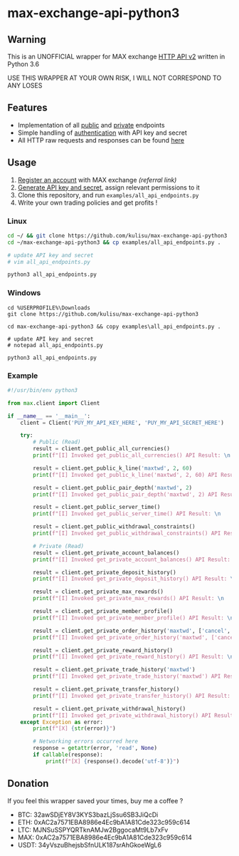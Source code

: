 # max-exchange-api-python3

## Warning

This is an UNOFFICIAL wrapper for MAX exchange [HTTP API v2](https://max.maicoin.com/documents/api) written in Python 3.6

USE THIS WRAPPER AT YOUR OWN RISK, I WILL NOT CORRESPOND TO ANY LOSES

## Features

- Implementation of all [public](https://max.maicoin.com/documents/api_list#/public) and [private](https://max.maicoin.com/documents/api_list#/private) endpoints
- Simple handling of [authentication](https://max.maicoin.com/documents/api_v2#sign) with API key and secret
- All HTTP raw requests and responses can be found [here](https://gist.github.com/kulisu/8e519e2746a394401272a5f1f779c257)

## Usage

1. [Register an account](https://max.maicoin.com/signup?r=ecc3b0ab) with MAX exchange _(referral link)_
2. [Generate API key and secret](https://max.maicoin.com/api_tokens), assign relevant permissions to it
3. Clone this repository, and run `examples/all_api_endpoints.py`
4. Write your own trading policies and get profits ! 

### Linux

```bash
cd ~/ && git clone https://github.com/kulisu/max-exchange-api-python3
cd ~/max-exchange-api-python3 && cp examples/all_api_endpoints.py .

# update API key and secret
# vim all_api_endpoints.py

python3 all_api_endpoints.py
```

### Windows

```batch
cd %USERPROFILE%\Downloads
git clone https://github.com/kulisu/max-exchange-api-python3

cd max-exchange-api-python3 && copy examples\all_api_endpoints.py .

# update API key and secret
# notepad all_api_endpoints.py

python3 all_api_endpoints.py
```

### Example

```python
#!/usr/bin/env python3

from max.client import Client

if __name__ == '__main__':
    client = Client('PUY_MY_API_KEY_HERE', 'PUY_MY_API_SECRET_HERE')

    try:
        # Public (Read)
        result = client.get_public_all_currencies()
        print(f"[I] Invoked get_public_all_currencies() API Result: \n    {result}\n")

        result = client.get_public_k_line('maxtwd', 2, 60)
        print(f"[I] Invoked get_public_k_line('maxtwd', 2, 60) API Result: \n    {result}\n")

        result = client.get_public_pair_depth('maxtwd', 2)
        print(f"[I] Invoked get_public_pair_depth('maxtwd', 2) API Result: \n    {result}\n")

        result = client.get_public_server_time()
        print(f"[I] Invoked get_public_server_time() API Result: \n    {result}\n")

        result = client.get_public_withdrawal_constraints()
        print(f"[I] Invoked get_public_withdrawal_constraints() API Result: \n    {result}\n")

        # Private (Read)
        result = client.get_private_account_balances()
        print(f"[I] Invoked get_private_account_balances() API Result: \n    {result}\n")

        result = client.get_private_deposit_history()
        print(f"[I] Invoked get_private_deposit_history() API Result: \n    {result}\n")

        result = client.get_private_max_rewards()
        print(f"[I] Invoked get_private_max_rewards() API Result: \n    {result}\n")

        result = client.get_private_member_profile()
        print(f"[I] Invoked get_private_member_profile() API Result: \n    {result}\n")

        result = client.get_private_order_history('maxtwd', ['cancel', 'wait', 'done'])
        print(f"[I] Invoked get_private_order_history('maxtwd', ['cancel', .., 'done']) API Result: \n    {result}\n")

        result = client.get_private_reward_history()
        print(f"[I] Invoked get_private_reward_history() API Result: \n    {result}\n")

        result = client.get_private_trade_history('maxtwd')
        print(f"[I] Invoked get_private_trade_history('maxtwd') API Result: \n    {result}\n")

        result = client.get_private_transfer_history()
        print(f"[I] Invoked get_private_transfer_history() API Result: \n    {result}\n")

        result = client.get_private_withdrawal_history()
        print(f"[I] Invoked get_private_withdrawal_history() API Result: \n    {result}\n")
    except Exception as error:
        print(f"[X] {str(error)}")

        # Networking errors occurred here
        response = getattr(error, 'read', None)
        if callable(response):
            print(f"[X] {response().decode('utf-8')}")
```

## Donation

If you feel this wrapper saved your times, buy me a coffee ?

- BTC: 32awSDjEY8V3KYS3bazLjSsu6SB3JiQcDi
- ETH: 0xAC2a7571EBA8986e4Ec9bA1A81Cde323c959c614
- LTC: MJNSuSSPYQRTknAMJw2BggocaMt9Lb7xFv
- MAX: 0xAC2a7571EBA8986e4Ec9bA1A81Cde323c959c614
- USDT: 34yVszuBhejsbSfnULK187srAhGkoeWgL6
